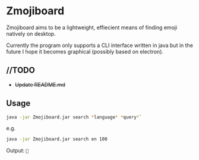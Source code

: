# Zmojiboard
Zmojiboard aims to be a lightweight, effiecient means of finding emoji natively on desktop.

Currently the program only supports a CLI interface written in java but in the future I hope it becomes graphical (possibly based on electron).
## //TODO
 * ~~Update README.md~~

## Usage
```bash
java -jar Zmojiboard.jar search *language* *query*`
````

e.g.
```bash
java -jar Zmojiboard.jar search en 100
```
Output:
`💯`
